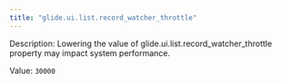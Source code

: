 ```yaml
---
title: "glide.ui.list.record_watcher_throttle"
---
```


Description: Lowering the value of glide.ui.list.record_watcher_throttle property may impact system performance.

Value: `30000`